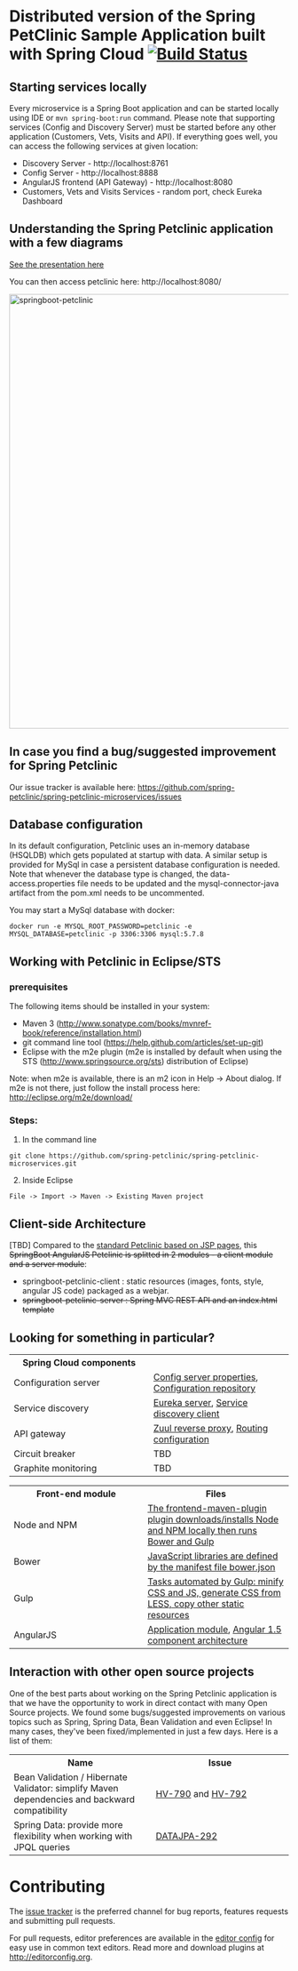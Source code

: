 # Distributed version of the Spring PetClinic Sample Application built with Spring Cloud [![Build Status](https://travis-ci.org/spring-petclinic/spring-petclinic-microservices.svg?branch=master)](https://travis-ci.org/spring-petclinic/spring-petclinic-microservices/)

## Starting services locally
Every microservice is a Spring Boot application and can be started locally using IDE or `mvn spring-boot:run` command. Please note that supporting services (Config and Discovery Server) must be started before any other application (Customers, Vets, Visits and API).
If everything goes well, you can access the following services at given location:
* Discovery Server - http://localhost:8761
* Config Server - http://localhost:8888
* AngularJS frontend (API Gateway) - http://localhost:8080
* Customers, Vets and Visits Services - random port, check Eureka Dashboard 

## Understanding the Spring Petclinic application with a few diagrams
<a href="https://speakerdeck.com/michaelisvy/spring-petclinic-sample-application">See the presentation here</a>

You can then access petclinic here: http://localhost:8080/

<img width="782" alt="springboot-petclinic" src="https://cloud.githubusercontent.com/assets/838318/19653851/61c1986a-9a16-11e6-8b94-03fd7f775bb3.png">

## In case you find a bug/suggested improvement for Spring Petclinic
Our issue tracker is available here: https://github.com/spring-petclinic/spring-petclinic-microservices/issues

## Database configuration

In its default configuration, Petclinic uses an in-memory database (HSQLDB) which
gets populated at startup with data. A similar setup is provided for MySql in case a persistent database configuration is needed.
Note that whenever the database type is changed, the data-access.properties file needs to be updated and the mysql-connector-java artifact from the pom.xml needs to be uncommented.

You may start a MySql database with docker:

```
docker run -e MYSQL_ROOT_PASSWORD=petclinic -e MYSQL_DATABASE=petclinic -p 3306:3306 mysql:5.7.8
```

## Working with Petclinic in Eclipse/STS

### prerequisites
The following items should be installed in your system:
* Maven 3 (http://www.sonatype.com/books/mvnref-book/reference/installation.html)
* git command line tool (https://help.github.com/articles/set-up-git)
* Eclipse with the m2e plugin (m2e is installed by default when using the STS (http://www.springsource.org/sts) distribution of Eclipse)

Note: when m2e is available, there is an m2 icon in Help -> About dialog.
If m2e is not there, just follow the install process here: http://eclipse.org/m2e/download/


### Steps:

1) In the command line
```
git clone https://github.com/spring-petclinic/spring-petclinic-microservices.git
```
2) Inside Eclipse
```
File -> Import -> Maven -> Existing Maven project
```

## Client-side Architecture
[TBD]
Compared to the [standard Petclinic based on JSP pages](https://github.com/spring-projects/spring-petclinic), 
this ~~SpringBoot AngularJS Petclinic is splitted in 2 modules - a client module and a server module~~:
* springboot-petclinic-client : static resources (images, fonts, style, angular JS code) packaged as a webjar.
* ~~springboot-petclinic-server : Spring MVC REST API and an index.html template~~


## Looking for something in particular?

<table>
  <tr>
    <th width="300px">Spring Cloud components</th><th width="300px"></th>
  </tr>
  <tr>
    <td>Configuration server</td>
    <td><a href="https://github.com/spring-petclinic/spring-petclinic-microservices/blob/master/spring-petclinic-config-server/src/main/resources/application.yml">Config server properties</a>, 
        <a href="https://github.com/spring-petclinic/spring-petclinic-microservices-config">Configuration repository</a></td>
  </tr>
  <tr>
    <td>Service discovery</td>
    <td>
      <a href="https://github.com/spring-petclinic/spring-petclinic-microservices/tree/master/spring-petclinic-discovery-server">Eureka server</a>, 
      <a href="https://github.com/spring-petclinic/spring-petclinic-microservices/blob/master/spring-petclinic-vets-service/src/main/java/org/springframework/samples/petclinic/vets/VetsServiceApplication.java">Service discovery client</a>
    </td>
  </tr>
  <tr>
    <td>API gateway</td>
    <td><a href="https://github.com/spring-petclinic/spring-petclinic-microservices/blob/master/spring-petclinic-api-gateway/src/main/java/org/springframework/samples/petclinic/api/ApiGatewayApplication.java">Zuul reverse proxy</a>,
    <a href="https://github.com/spring-petclinic/spring-petclinic-microservices-config/blob/master/api-gateway.yml">Routing configuration</a></td>
  </tr>
  <tr>
      <td>Circuit breaker</td>
      <td>TBD</td>
  </tr>
  <tr>
      <td>Graphite monitoring</td>
      <td>TBD</td>
  </tr>
</table>

<table>
  <tr>
    <th width="300px">Front-end module</th><th width="300px">Files</th>
  </tr>
  <tr>
      <td>Node and NPM</td>
      <td>
        <a href="https://github.com/spring-petclinic/spring-petclinic-microservices/blob/master/spring-petclinic-client/pom.xml">The frontend-maven-plugin plugin downloads/installs Node and NPM locally then runs Bower and Gulp</a> 
      </td>
  </tr>
  <tr>
      <td>Bower</td>
      <td>
        <a href="https://github.com/spring-petclinic/spring-petclinic-microservices/blob/master/spring-petclinic-client/bower.json">JavaScript libraries are defined by the manifest file bower.json</a>
      </td>
  </tr>
  <tr>
      <td>Gulp</td>
      <td>
        <a href="https://github.com/spring-petclinic/spring-petclinic-microservices/blob/master/spring-petclinic-client/gulpfile.js">Tasks automated by Gulp: minify CSS and JS, generate CSS from LESS, copy other static resources</a> 
      </td>
  </tr>
    <tr>
        <td>AngularJS</td>
        <td>
          <a href="https://github.com/spring-petclinic/spring-petclinic-microservices/blob/master/spring-petclinic-client/src/scripts/app.js">Application module</a>, 
           <a href="https://github.com/toddmotto/angular-1-5-components-app">Angular 1.5 component architecture</a>
        </td>
    </tr>
</table>



## Interaction with other open source projects

One of the best parts about working on the Spring Petclinic application is that we have the opportunity to work in direct contact with many Open Source projects. We found some bugs/suggested improvements on various topics such as Spring, Spring Data, Bean Validation and even Eclipse! In many cases, they've been fixed/implemented in just a few days.
Here is a list of them:

<table>
  <tr>
    <th width="300px">Name</th>
    <th width="300px"> Issue </th>
  </tr>
  <tr>
    <td>Bean Validation / Hibernate Validator: simplify Maven dependencies and backward compatibility</td>
    <td>
      <a href="https://hibernate.atlassian.net/browse/HV-790"> HV-790</a> and <a href="https://hibernate.atlassian.net/browse/HV-792"> HV-792</a>
      </td>
  </tr>
  <tr>
    <td>Spring Data: provide more flexibility when working with JPQL queries</td>
    <td>
      <a href="https://jira.springsource.org/browse/DATAJPA-292"> DATAJPA-292</a>
      </td>
  </tr>    
</table>


# Contributing

The [issue tracker](https://github.com/spring-petclinic/spring-petclinic-microservices/issues) is the preferred channel for bug reports, features requests and submitting pull requests.

For pull requests, editor preferences are available in the [editor config](https://github.com/spring-projects/spring-petclinic/blob/master/.editorconfig) for easy use in common text editors. Read more and download plugins at <http://editorconfig.org>.

